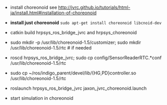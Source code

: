 - install choreonoid see http://jvrc.github.io/tutorials/html-ja/install.html#installation-of-choreonoid   

- **install just choreonoid** ```sudo apt-get install choreonoid libcnoid-dev```

- catkin build hrpsys_ros_bridge_jvrc and hrpsys_choreonoid

- sudo mkdir -p /usr/lib/choreonoid-1.5/customizer; sudo mkdir /usr/lib/choreonoid-1.5/rtc # if needed

- roscd hrpsys_ros_bridge_jvrc; sudo cp config/SensorReaderRTC.*conf /usr/lib/choreonoid-1.5/rtc

- sudo cp ~/ros/indigo_parent/devel/lib/{HG,PD}controller.so /usr/lib/choreonoid-1.5/rtc

- roslaunch hrpsys_ros_bridge_jvrc jaxon_jvrc_choreonoid.launch

- start simulation in choreonoid
